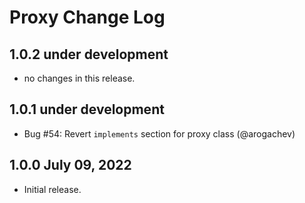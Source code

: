 # Proxy Change Log

## 1.0.2 under development

- no changes in this release.

## 1.0.1 under development

- Bug #54: Revert `implements` section for proxy class (@arogachev)

## 1.0.0 July 09, 2022

- Initial release.
